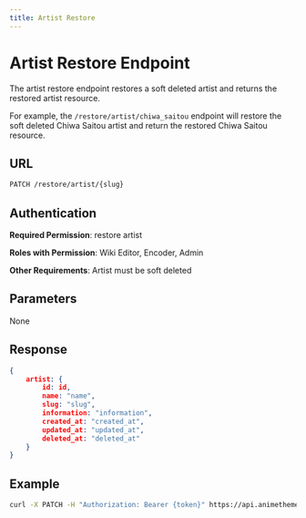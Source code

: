 ```yaml
---
title: Artist Restore
---
```


# Artist Restore Endpoint

The artist restore endpoint restores a soft deleted artist and returns the restored artist resource.

For example, the `/restore/artist/chiwa_saitou` endpoint will restore the soft deleted Chiwa Saitou artist and return the restored Chiwa Saitou resource.

## URL

```sh
PATCH /restore/artist/{slug}
```

## Authentication

**Required Permission**: restore artist

**Roles with Permission**: Wiki Editor, Encoder, Admin

**Other Requirements**: Artist must be soft deleted

## Parameters

None

## Response

```json
{
    artist: {
        id: id,
        name: "name",
        slug: "slug",
        information: "information",
        created_at: "created_at",
        updated_at: "updated_at",
        deleted_at: "deleted_at"
    }
}
```

## Example

```bash
curl -X PATCH -H "Authorization: Bearer {token}" https://api.animethemes.moe/restore/artist/chiwa_saitou
```
